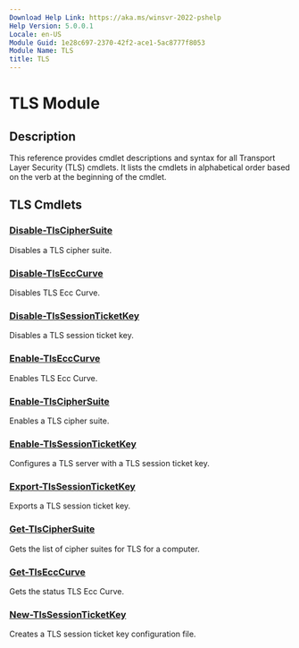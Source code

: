 ```yaml
---
Download Help Link: https://aka.ms/winsvr-2022-pshelp
Help Version: 5.0.0.1
Locale: en-US
Module Guid: 1e28c697-2370-42f2-ace1-5ac8777f8053
Module Name: TLS
title: TLS
---
```


# TLS Module

## Description

This reference provides cmdlet descriptions and syntax for all Transport Layer Security (TLS)
cmdlets. It lists the cmdlets in alphabetical order based on the verb at the beginning of the
cmdlet.

## TLS Cmdlets

### [Disable-TlsCipherSuite](Disable-TlsCipherSuite.md)

Disables a TLS cipher suite.

### [Disable-TlsEccCurve](Disable-TlsEccCurve.md)

Disables TLS Ecc Curve.

### [Disable-TlsSessionTicketKey](Disable-TlsSessionTicketKey.md)

Disables a TLS session ticket key.

### [Enable-TlsEccCurve](Enable-TlsEccCurve.md)

Enables TLS Ecc Curve.

### [Enable-TlsCipherSuite](Enable-TlsCipherSuite.md)

Enables a TLS cipher suite.

### [Enable-TlsSessionTicketKey](Enable-TlsSessionTicketKey.md)

Configures a TLS server with a TLS session ticket key.

### [Export-TlsSessionTicketKey](Export-TlsSessionTicketKey.md)

Exports a TLS session ticket key.

### [Get-TlsCipherSuite](Get-TlsCipherSuite.md)

Gets the list of cipher suites for TLS for a computer.

### [Get-TlsEccCurve](Get-TlsEccCurve.md)

Gets the status TLS Ecc Curve.

### [New-TlsSessionTicketKey](New-TlsSessionTicketKey.md)

Creates a TLS session ticket key configuration file.
